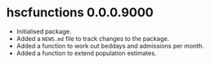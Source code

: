 # hscfunctions 0.0.0.9000

* Initialised package.
* Added a `NEWS.md` file to track changes to the package.
* Added a function to work out beddays and admissions per month.
* Added a function to extend population estimates.




